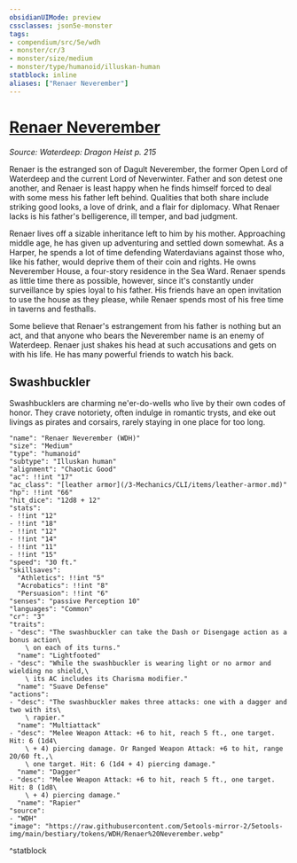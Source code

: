 ```yaml
---
obsidianUIMode: preview
cssclasses: json5e-monster
tags:
- compendium/src/5e/wdh
- monster/cr/3
- monster/size/medium
- monster/type/humanoid/illuskan-human
statblock: inline
aliases: ["Renaer Neverember"]
---
```

# [Renaer Neverember](3-Mechanics\CLI\bestiary\npc/renaer-neverember-wdh.md)
*Source: Waterdeep: Dragon Heist p. 215*  

Renaer is the estranged son of Dagult Neverember, the former Open Lord of Waterdeep and the current Lord of Neverwinter. Father and son detest one another, and Renaer is least happy when he finds himself forced to deal with some mess his father left behind. Qualities that both share include striking good looks, a love of drink, and a flair for diplomacy. What Renaer lacks is his father's belligerence, ill temper, and bad judgment.

Renaer lives off a sizable inheritance left to him by his mother. Approaching middle age, he has given up adventuring and settled down somewhat. As a Harper, he spends a lot of time defending Waterdavians against those who, like his father, would deprive them of their coin and rights. He owns Neverember House, a four-story residence in the Sea Ward. Renaer spends as little time there as possible, however, since it's constantly under surveillance by spies loyal to his father. His friends have an open invitation to use the house as they please, while Renaer spends most of his free time in taverns and festhalls.

Some believe that Renaer's estrangement from his father is nothing but an act, and that anyone who bears the Neverember name is an enemy of Waterdeep. Renaer just shakes his head at such accusations and gets on with his life. He has many powerful friends to watch his back.

## Swashbuckler

Swashbucklers are charming ne'er-do-wells who live by their own codes of honor. They crave notoriety, often indulge in romantic trysts, and eke out livings as pirates and corsairs, rarely staying in one place for too long.

```statblock
"name": "Renaer Neverember (WDH)"
"size": "Medium"
"type": "humanoid"
"subtype": "Illuskan human"
"alignment": "Chaotic Good"
"ac": !!int "17"
"ac_class": "[leather armor](/3-Mechanics/CLI/items/leather-armor.md)"
"hp": !!int "66"
"hit_dice": "12d8 + 12"
"stats":
- !!int "12"
- !!int "18"
- !!int "12"
- !!int "14"
- !!int "11"
- !!int "15"
"speed": "30 ft."
"skillsaves":
  "Athletics": !!int "5"
  "Acrobatics": !!int "8"
  "Persuasion": !!int "6"
"senses": "passive Perception 10"
"languages": "Common"
"cr": "3"
"traits":
- "desc": "The swashbuckler can take the Dash or Disengage action as a bonus action\
    \ on each of its turns."
  "name": "Lightfooted"
- "desc": "While the swashbuckler is wearing light or no armor and wielding no shield,\
    \ its AC includes its Charisma modifier."
  "name": "Suave Defense"
"actions":
- "desc": "The swashbuckler makes three attacks: one with a dagger and two with its\
    \ rapier."
  "name": "Multiattack"
- "desc": "Melee Weapon Attack: +6 to hit, reach 5 ft., one target. Hit: 6 (1d4\
    \ + 4) piercing damage. Or Ranged Weapon Attack: +6 to hit, range 20/60 ft.,\
    \ one target. Hit: 6 (1d4 + 4) piercing damage."
  "name": "Dagger"
- "desc": "Melee Weapon Attack: +6 to hit, reach 5 ft., one target. Hit: 8 (1d8\
    \ + 4) piercing damage."
  "name": "Rapier"
"source":
- "WDH"
"image": "https://raw.githubusercontent.com/5etools-mirror-2/5etools-img/main/bestiary/tokens/WDH/Renaer%20Neverember.webp"
```
^statblock